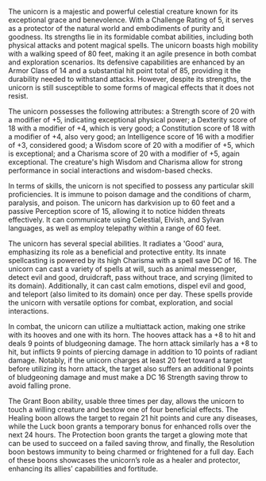 The unicorn is a majestic and powerful celestial creature known for its exceptional grace and benevolence. With a Challenge Rating of 5, it serves as a protector of the natural world and embodiments of purity and goodness. Its strengths lie in its formidable combat abilities, including both physical attacks and potent magical spells. The unicorn boasts high mobility with a walking speed of 80 feet, making it an agile presence in both combat and exploration scenarios. Its defensive capabilities are enhanced by an Armor Class of 14 and a substantial hit point total of 85, providing it the durability needed to withstand attacks. However, despite its strengths, the unicorn is still susceptible to some forms of magical effects that it does not resist. 

The unicorn possesses the following attributes: a Strength score of 20 with a modifier of +5, indicating exceptional physical power; a Dexterity score of 18 with a modifier of +4, which is very good; a Constitution score of 18 with a modifier of +4, also very good; an Intelligence score of 16 with a modifier of +3, considered good; a Wisdom score of 20 with a modifier of +5, which is exceptional; and a Charisma score of 20 with a modifier of +5, again exceptional. The creature's high Wisdom and Charisma allow for strong performance in social interactions and wisdom-based checks. 

In terms of skills, the unicorn is not specified to possess any particular skill proficiencies. It is immune to poison damage and the conditions of charm, paralysis, and poison. The unicorn has darkvision up to 60 feet and a passive Perception score of 15, allowing it to notice hidden threats effectively. It can communicate using Celestial, Elvish, and Sylvan languages, as well as employ telepathy within a range of 60 feet.

The unicorn has several special abilities. It radiates a 'Good' aura, emphasizing its role as a beneficial and protective entity. Its innate spellcasting is powered by its high Charisma with a spell save DC of 16. The unicorn can cast a variety of spells at will, such as animal messenger, detect evil and good, druidcraft, pass without trace, and scrying (limited to its domain). Additionally, it can cast calm emotions, dispel evil and good, and teleport (also limited to its domain) once per day. These spells provide the unicorn with versatile options for combat, exploration, and social interactions.

In combat, the unicorn can utilize a multiattack action, making one strike with its hooves and one with its horn. The hooves attack has a +8 to hit and deals 9 points of bludgeoning damage. The horn attack similarly has a +8 to hit, but inflicts 9 points of piercing damage in addition to 10 points of radiant damage. Notably, if the unicorn charges at least 20 feet toward a target before utilizing its horn attack, the target also suffers an additional 9 points of bludgeoning damage and must make a DC 16 Strength saving throw to avoid falling prone.

The Grant Boon ability, usable three times per day, allows the unicorn to touch a willing creature and bestow one of four beneficial effects. The Healing boon allows the target to regain 21 hit points and cure any diseases, while the Luck boon grants a temporary bonus for enhanced rolls over the next 24 hours. The Protection boon grants the target a glowing mote that can be used to succeed on a failed saving throw, and finally, the Resolution boon bestows immunity to being charmed or frightened for a full day. Each of these boons showcases the unicorn’s role as a healer and protector, enhancing its allies' capabilities and fortitude.